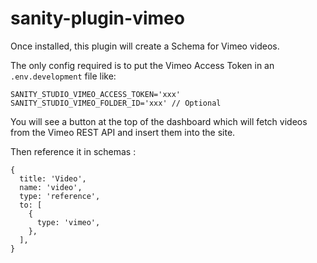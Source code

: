 # sanity-plugin-vimeo

Once installed, this plugin will create a Schema for Vimeo videos.

The only config required is to put the Vimeo Access Token in an `.env.development` file like:

```
SANITY_STUDIO_VIMEO_ACCESS_TOKEN='xxx'
SANITY_STUDIO_VIMEO_FOLDER_ID='xxx' // Optional
```

You will see a button at the top of the dashboard which will fetch videos from the Vimeo REST API and insert them into the site.

Then reference it in schemas :

```
{
  title: 'Video',
  name: 'video',
  type: 'reference',
  to: [
    {
      type: 'vimeo',
    },
  ],
}
```